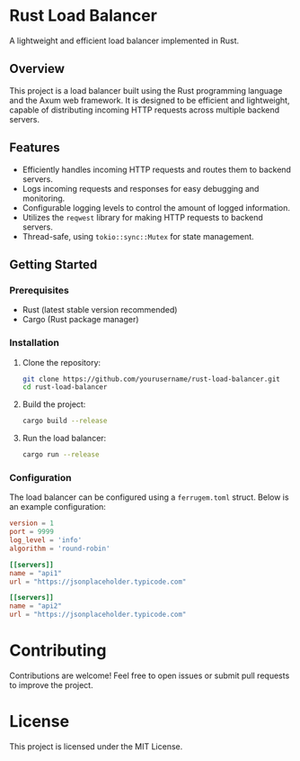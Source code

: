 # Rust Load Balancer

A lightweight and efficient load balancer implemented in Rust.

## Overview

This project is a load balancer built using the Rust programming language and the Axum web framework. It is designed to be efficient and lightweight, capable of distributing incoming HTTP requests across multiple backend servers.

## Features

- Efficiently handles incoming HTTP requests and routes them to backend servers.
- Logs incoming requests and responses for easy debugging and monitoring.
- Configurable logging levels to control the amount of logged information.
- Utilizes the `reqwest` library for making HTTP requests to backend servers.
- Thread-safe, using `tokio::sync::Mutex` for state management.

## Getting Started

### Prerequisites

- Rust (latest stable version recommended)
- Cargo (Rust package manager)

### Installation

1. Clone the repository:

   ```sh
   git clone https://github.com/yourusername/rust-load-balancer.git
   cd rust-load-balancer
   ```

2. Build the project:

   ```sh
   cargo build --release
   ```

3. Run the load balancer:
   ```sh
   cargo run --release
   ```

### Configuration

The load balancer can be configured using a `ferrugem.toml` struct. Below is an example configuration:

```toml
version = 1
port = 9999
log_level = 'info'
algorithm = 'round-robin'

[[servers]]
name = "api1"
url = "https://jsonplaceholder.typicode.com"

[[servers]]
name = "api2"
url = "https://jsonplaceholder.typicode.com"
```

# Contributing

Contributions are welcome! Feel free to open issues or submit pull requests to improve the project.

# License

This project is licensed under the MIT License.
